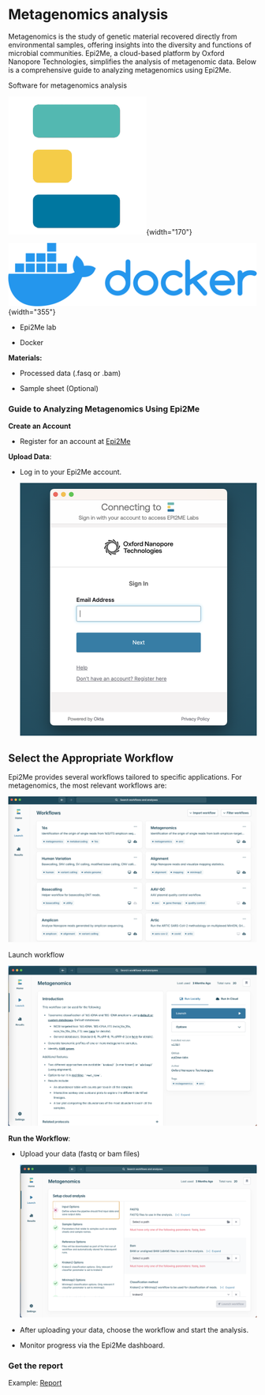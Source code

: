 # **Metagenomics analysis**

Metagenomics is the study of genetic material recovered directly from environmental samples, offering insights into the diversity and functions of microbial communities. Epi2Me, a cloud-based platform by Oxford Nanopore Technologies, simplifies the analysis of metagenomic data. Below is a comprehensive guide to analyzing metagenomics using Epi2Me.

Software for metagenomics analysis

![](img/logo/60506060.png){width="170"}

![](img/logo/Docker_logo.svg.png){width="355"}

-   Epi2Me lab

-   Docker

**Materials:**

-   Processed data (.fasq or .bam)

-   Sample sheet (Optional)

### **Guide to Analyzing Metagenomics Using Epi2Me**

**Create an Account**

-   Register for an account at [Epi2Me](https://epi2me.nanoporetech.com/)

**Upload Data**:

-   Log in to your Epi2Me account.

    ![](img/Screenshot%202568-01-25%20at%2012.34.08.png)

## **Select the Appropriate Workflow**

Epi2Me provides several workflows tailored to specific applications. For metagenomics, the most relevant workflows are:

![](img/Screenshot%202568-01-25%20at%2012.35.37.png)

Launch workflow

![](img/Screenshot%202568-01-25%20at%2012.36.17.png)

**Run the Workflow**:

-   Upload your data (fastq or bam files)

    ![](img/Screenshot%202568-01-25%20at%2012.43.41.png)

<!-- -->

-   After uploading your data, choose the workflow and start the analysis.

-   Monitor progress via the Epi2Me dashboard.

### Get the report

Example: [Report](/wf-metagenomics-report.html)
